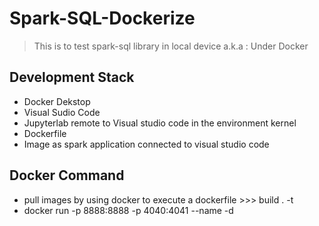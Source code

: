 # Spark-SQL-Dockerize

> This is to test spark-sql library in local device a.k.a : Under Docker

## Development Stack

- Docker Dekstop
- Visual Sudio Code
- Jupyterlab remote to Visual studio code in the environment kernel
- Dockerfile
- Image as spark application connected to visual studio code

## Docker Command

- pull images by using docker to execute a dockerfile >>> build . -t <imagename>
- docker run -p 8888:8888 -p 4040:4041 --name <containername> -d <imagename>